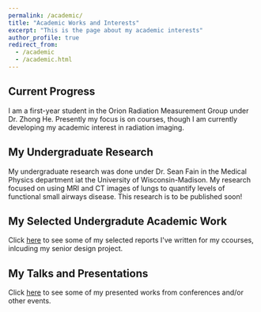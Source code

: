 ```yaml
---
permalink: /academic/
title: "Academic Works and Interests"
excerpt: "This is the page about my academic interests"
author_profile: true
redirect_from: 
  - /academic
  - /academic.html
---
```


## Current Progress

I am a first-year student in the Orion Radiation Measurement Group under Dr. Zhong He. Presently my focus is on courses, though I am currently developing my academic interest in radiation imaging.


## My Undergraduate Research

My undergraduate research was done under Dr. Sean Fain in the Medical Physics department iat the University of Wisconsin-Madison. My research focused on using MRI and CT images of lungs to quantify levels of functional small airways disease. This research is to be published soon!


## My Selected Undergradute Academic Work

Click [here](https://photvedt.github.io/academic/selected_works/) to see some of my selected reports I've written for my ccourses, inlcuding my senior design project.


## My Talks and Presentations

Click [here](https://photvedt.github.io/academic/talks/) to see some of my presented works from conferences and/or other events.
